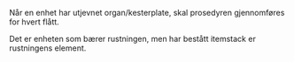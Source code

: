 Når en enhet har utjevnet organ/kesterplate, skal prosedyren gjennomføres for hvert flått.

Det er enheten som bærer rustningen, men har bestått itemstack er rustningens element.